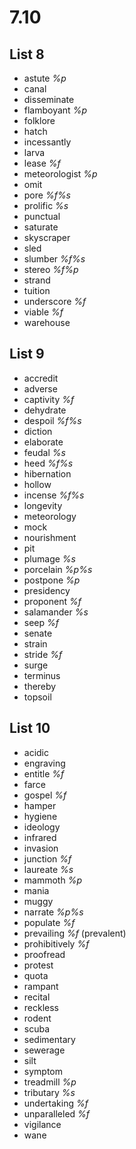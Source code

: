 # 7.10
## List 8
* astute *%p*
* canal
* disseminate
* flamboyant *%p*
* folklore
* hatch
* incessantly       
* larva
* lease *%f*
* meteorologist *%p*
* omit
* pore *%f%s*
* prolific *%s*
* punctual
* saturate
* skyscraper 
* sled
* slumber *%f%s*
* stereo *%f%p*
* strand
* tuition
* underscore *%f*
* viable *%f*
* warehouse

## List 9
* accredit
* adverse
* captivity *%f*
* dehydrate
* despoil *%f%s*
* diction
* elaborate
* feudal *%s*
* heed *%f%s*
* hibernation
* hollow 
* incense *%f%s*
* longevity
* meteorology
* mock
* nourishment
* pit
* plumage *%s*
* porcelain *%p%s*
* postpone *%p*
* presidency
* proponent *%f*
* salamander *%s*
* seep *%f*
* senate
* strain
* stride *%f*
* surge
* terminus
* thereby
* topsoil
## List 10
* acidic
* engraving
* entitle *%f*
* farce
* gospel *%f*
* hamper 
* hygiene
* ideology 
* infrared
* invasion
* junction *%f*
* laureate *%s*
* mammoth *%p*
* mania
* muggy
* narrate *%p%s*
* populate *%f*
* prevailing *%f* (prevalent)
* prohibitively *%f*
* proofread 
* protest
* quota
* rampant
* recital
* reckless
* rodent
* scuba
* sedimentary
* sewerage
* silt
* symptom
* treadmill *%p*
* tributary *%s*
* undertaking *%f*
* unparalleled *%f*
* vigilance
* wane  